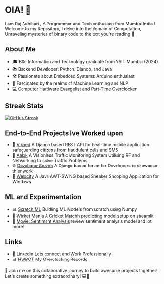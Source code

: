 # OlA!  🌟  
I am Raj Adhikari , A Programmer and Tech enthusiast from Mumbai India ! Welcome to my Repository, I delve into the domain of Computation, Unraveling mysteries of binary code to the text you're reading  🌌

## About Me
- 🎓 BSc Information and Technology graduate from VSIT Mumbai (2024)
- 📚 Backend Developer: Python, Django, and Java
- 🛠️ Passionate about Embedded Systems: Arduino enthusiast
- 🤖 Fascinated by the realms of Machine Learning and NLP
- 💻 Computer Hardware Evangelist and Part-Time Overclocker  

## Streak Stats
[![GitHub Streak](https://streak-stats.demolab.com/?user=r-adhikari97)](https://git.io/streak-stats)

## End-to-End Projects Ive Worked upon  
- 📲 [Vikhed](https://github.com/r-adhikari97/Vikhed) A Django based REST API for Real-time mobile application safeguarding citizens from fraudulent calls and SMS
- 🚦 [Aalok](https://github.com/r-adhikari97/Aalok.git) A Visionless Traffic Monitoring System Utilising RF and Networking to solve Traffic Problems
- 🌐 [Developer Search](https://github.com/r-adhikari97/Developer_Search.git)  A Django based forum for Developers to showcase thier work
- 👟 [Welocity](https://github.com/r-adhikari97/Welocity.git) A Java AWT-SWING based Sneaker Shopping Application for Windows


## ML and Experimentation
-  📊 [Scratch ML](https://github.com/r-adhikari97/ScratchML.git) Buidling ML Models from scratch using Numpy
-  🏏 [Wicket Mania](https://github.com/r-adhikari97/Wicket_Mania) A Cricket Matchh prediciting model setup on streamlit
-  🎥 [Movie: Sentiment Analysis](https://github.com/r-adhikari97/Movie-Classification-NLP) review sentiment analysis model
    and lot more!
  

## Links
- 👜 [Linkedin](https://www.linkedin.com/in/raj-adhikari-39a02129b/) Lets connect and Work Professionally
- 📊 [HWBOT](https://hwbot.org/user/sarie_/) My Overclocking Records

🚀 Join me on this collaborative journey to build awesome projects together! Let's create something extraordinary! 💻🤝


<!---
r-adhikari97/r-adhikari97 is a ✨ special ✨ repository because its `README.md` (this file) appears on your GitHub profile.
You can click the Preview link to take a look at your changes.
--->
